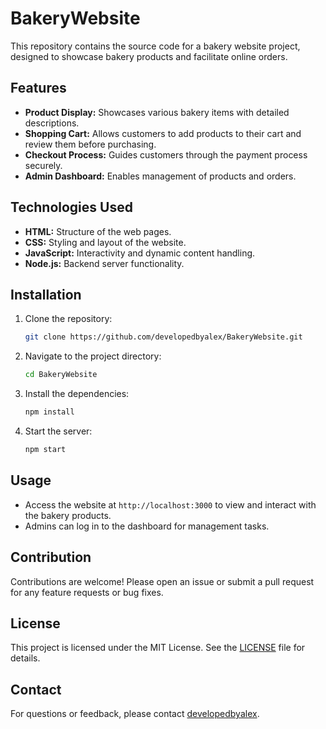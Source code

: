 
# BakeryWebsite

This repository contains the source code for a bakery website project, designed to showcase bakery products and facilitate online orders.

## Features

- **Product Display:** Showcases various bakery items with detailed descriptions.
- **Shopping Cart:** Allows customers to add products to their cart and review them before purchasing.
- **Checkout Process:** Guides customers through the payment process securely.
- **Admin Dashboard:** Enables management of products and orders.

## Technologies Used

- **HTML:** Structure of the web pages.
- **CSS:** Styling and layout of the website.
- **JavaScript:** Interactivity and dynamic content handling.
- **Node.js:** Backend server functionality.

## Installation

1. Clone the repository:
   ```bash
   git clone https://github.com/developedbyalex/BakeryWebsite.git
   ```
2. Navigate to the project directory:
   ```bash
   cd BakeryWebsite
   ```
3. Install the dependencies:
   ```bash
   npm install
   ```
4. Start the server:
   ```bash
   npm start
   ```

## Usage

- Access the website at `http://localhost:3000` to view and interact with the bakery products.
- Admins can log in to the dashboard for management tasks.

## Contribution

Contributions are welcome! Please open an issue or submit a pull request for any feature requests or bug fixes.

## License

This project is licensed under the MIT License. See the [LICENSE](LICENSE) file for details.

## Contact

For questions or feedback, please contact [developedbyalex](https://github.com/developedbyalex).
